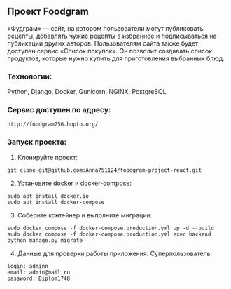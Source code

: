 ## Проект Foodgram

«Фудграм» — сайт, на котором пользователи могут публиковать рецепты, добавлять чужие рецепты в избранное 
и подписываться на публикации других авторов. Пользователям сайта также будет доступен сервис «Список 
покупок». Он позволит создавать список продуктов, которые нужно купить для приготовления выбранных блюд.

### Технологии:

Python, Django, Docker, Gunicorn, NGINX, PostgreSQL

### Сервис доступен по адресу:
```
http://foodgram256.hopto.org/
```
### Запуск проекта:
1. Клонируйте проект:
```
git clone git@github.com:Anna751124/foodgram-project-react.git
```
2. Установите docker и docker-compose:
```
sudo apt install docker.io 
sudo apt install docker-compose
```
3. Соберите контейнер и выполните миграции:
```
sudo docker compose -f docker-compose.production.yml up -d --build
sudo docker compose -f docker-compose.production.yml exec backend python manage.py migrate
```
4. Данные для проверки работы приложения:
Суперпользователь:
```
login: adminn
email: admin@mail.ru
password: Diplom1748
```